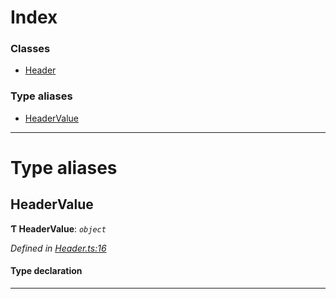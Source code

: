 

# Index

### Classes

* [Header](../classes/_header_.header.md)

### Type aliases

* [HeaderValue](_header_.md#headervalue)

---

# Type aliases

<a id="headervalue"></a>

##  HeaderValue

**Ƭ HeaderValue**: *`object`*

*Defined in [Header.ts:16](https://github.com/polkadot-js/api/blob/6678d72/packages/types/src/Header.ts#L16)*

#### Type declaration

___

